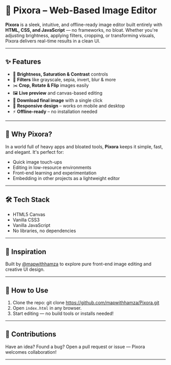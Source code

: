 # 🎨 Pixora – Web-Based Image Editor

**Pixora** is a sleek, intuitive, and offline-ready image editor built entirely with **HTML, CSS, and JavaScript** — no frameworks, no bloat. Whether you're adjusting brightness, applying filters, cropping, or transforming visuals, Pixora delivers real-time results in a clean UI.

---

## ✨ Features

- 🔆 **Brightness, Saturation & Contrast** controls  
- 🎨 **Filters** like grayscale, sepia, invert, blur & more  
- ✂️ **Crop, Rotate & Flip** images easily  
- 🖼️ **Live preview** and canvas-based editing  
- 💾 **Download final image** with a single click  
- 📱 **Responsive design** – works on mobile and desktop  
- ⚡ **Offline-ready** – no installation needed

---

## 🚀 Why Pixora?

In a world full of heavy apps and bloated tools, **Pixora** keeps it simple, fast, and elegant. It's perfect for:

- Quick image touch-ups  
- Editing in low-resource environments  
- Front-end learning and experimentation  
- Embedding in other projects as a lightweight editor

---

## 🛠️ Tech Stack

- HTML5 Canvas  
- Vanilla CSS3  
- Vanilla JavaScript  
- No libraries, no dependencies

---


## 🧠 Inspiration

Built by [@mapwithhamza](https://github.com/mapwithhamza) to explore pure front-end image editing and creative UI design.

---

## 📂 How to Use

1. Clone the repo:
   git clone https://github.com/mapwithhamza/Pixora.git
2. Open `index.html` in any browser.
3. Start editing — no build tools or installs needed!

---

## 🤝 Contributions

Have an idea? Found a bug? Open a pull request or issue — Pixora welcomes collaboration!

---


